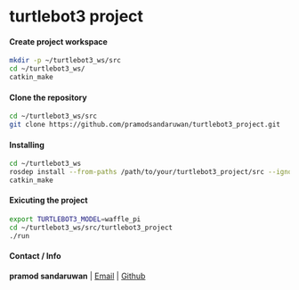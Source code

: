 # turtlebot3 project

#### Create project workspace
``` bash
mkdir -p ~/turtlebot3_ws/src
cd ~/turtlebot3_ws/
catkin_make
```
#### Clone the repository
``` bash
cd ~/turtlebot3_ws/src
git clone https://github.com/pramodsandaruwan/turtlebot3_project.git
```
#### Installing
``` bash
cd ~/turtlebot3_ws
rosdep install --from-paths /path/to/your/turtlebot3_project/src --ignore-src
catkin_make
```
#### Exicuting the project
``` bash
export TURTLEBOT3_MODEL=waffle_pi
cd ~/turtlebot3_ws/src/turtlebot3_project
./run
```
#### Contact / Info

**pramod sandaruwan** | [Email](mailto:pramodsandaruwan80@gmail.com) | [Github](https://www.github.com/pramodsandaruwan)
